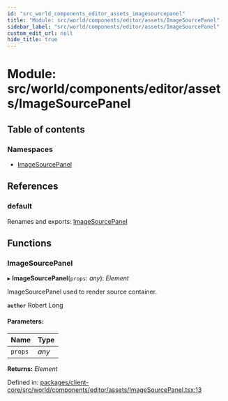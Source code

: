 ```yaml
---
id: "src_world_components_editor_assets_imagesourcepanel"
title: "Module: src/world/components/editor/assets/ImageSourcePanel"
sidebar_label: "src/world/components/editor/assets/ImageSourcePanel"
custom_edit_url: null
hide_title: true
---
```


# Module: src/world/components/editor/assets/ImageSourcePanel

## Table of contents

### Namespaces

- [ImageSourcePanel](src_world_components_editor_assets_imagesourcepanel.imagesourcepanel.md)

## References

### default

Renames and exports: [ImageSourcePanel](src_world_components_editor_assets_imagesourcepanel.md#imagesourcepanel)

## Functions

### ImageSourcePanel

▸ **ImageSourcePanel**(`props`: *any*): *Element*

ImageSourcePanel used to render source container.

**`author`** Robert Long

#### Parameters:

| Name | Type |
| :------ | :------ |
| `props` | *any* |

**Returns:** *Element*

Defined in: [packages/client-core/src/world/components/editor/assets/ImageSourcePanel.tsx:13](https://github.com/xr3ngine/xr3ngine/blob/2d83606b6/packages/client-core/src/world/components/editor/assets/ImageSourcePanel.tsx#L13)
